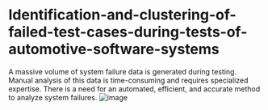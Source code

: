 # Identification-and-clustering-of-failed-test-cases-during-tests-of-automotive-software-systems
A massive volume of system failure data is generated during testing. Manual analysis of this data is time-consuming and requires specialized expertise. There is a need for an automated, efficient, and accurate method to analyze system failures.
![image](https://github.com/user-attachments/assets/e7078389-de84-48fe-840d-bd74fe71921a)

